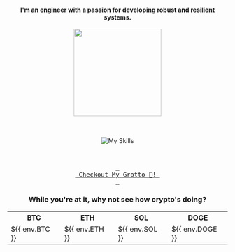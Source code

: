<h4 align="center">I'm an engineer with a passion for developing robust and resilient systems.</h4>



<div align="center">
  
  <img src="https://images.weserv.nl/?url=github.com/user-attachments/assets/eb1b8eba-ce8d-4f95-a6ba-d31591b7f3c8?v=4&h=300&w=300&output=gif&fit=cover&mask=circle&maxage=7d&n=-1" height=200 >
  
</div>

<div align="center">
  <br/><br/>

![My Skills](https://go-skill-icons.vercel.app/api/icons?i=aws,azure,ts,go,docker,kubernetes,argocd,python&perline=4&theme=light)

<br/>

[<kbd> <br> Checkout My Grotto 🍵! <br> </kbd>](https://sathirak.me/)
  
</div>

<h3 align="center">While you're at it, why not see how crypto's doing?</h3>

<!-- start-daily-update -->
<div align="center">
  <!-- Updated on Fri Jun 13 10:10:31 UTC 2025 -->
  <table>
    <tr>
      <th>BTC</th>
      <th>ETH</th>
      <th>SOL</th>
      <th>DOGE</th>
    </tr>
    <tr>
      <td>${{ env.BTC }}</td>
      <td>${{ env.ETH }}</td>
      <td>${{ env.SOL }}</td>
      <td>${{ env.DOGE }}</td>
    </tr>
  </table>
</div>
<!-- end-daily-update -->
